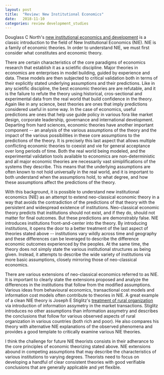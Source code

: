 ```yaml
---
layout: post
title:  "Review: New Institutional Economics"
date:   2018-11-10
categories: review development_studies
---
```


Douglass C North's [new institutional economics and development][NorthNIE] is a classic introduction to the field of New Institutional Economics
(NIE). NIE is a family of economic theories. In order to understand NIE, we must first consider what constitutes and economic theory.

There are certain characteristics of the core paradigms of economics research that establish it as a scietific discipline. Major theories in economics
are enterprises in model building, guided by experience and data. These models are then subjected to critical validation both in terms of their
explicitly stated underlying assumptions and their predictions. Like in any scietific discipline, the best economic theories are are refutable, and
it is the failure to refute the theory using historical, cros-sectional and experimental data from the real world that build confidence in the theory.
Again like in any science, best theories are ones that imply predictions considered useful in some way. In the case of economics, useful predictions
are ones that help use guide policy in various fora like market design, corporate leadership, governance and international development. Departing from
hard sciences, economic theories have another important component -- an analysis of the various assumptions of the theory and the impact of the
various possibilities in these core assumptions to the predictions of the theory. It is precisely this last aspect that allows multiple conflicting
economic theories to coexist and vie for general acceptance over long periods of time. Both the real world being modeled, and the experimental
validation tools available to economics are non-deterministic and all major economic theories are necessarily vast simiplifications of the systems
they describe. This means that the underlying assumptions are often known to not hold universally in the real world, and it is important to both
understand when the assumptions hold, to what degree, and how these assumptions affect the predictions of the theory.

With this background, it is possible to understand new institutional economics (NIE) as an attempt to extend neo-classical economic theory in a way
that avoids the contradiction of the predictions of that theory with the persistent and widespread existence of institutions. Neo-classical economic
theory predicts that institutions should not exist, and if they do, should not matter for final outcomes. But these predictions are demonstrably
false. NIE introduces institutions front-and-center into the theory. By introducing institutions, it opens the door to a better treatment of the last
aspect of theories stated above -- institutions vary wildly across time and geography and these differences can be leveraged to describe the
difference economic outcomes experienced by the peoples. At the same time, the theory does not simply state the various institutional structures as
being given. Instead, it attempts to describe the wide variety of institutions via more basic assumptions, closely mirroring those of neo-classical
economics.

There are various extensions of neo-classical economics referred to as NIE. It is important to clearly state the extensions proposed and analyze the
differences in the institutions that follow from the modified assumptions. Various ideas from behavioural economics, transactional cost models and
information cost models often contribute to theories in NIE. A great example of a clean NIE theory is Joseph E Stiglitz's [treatment of rural
organization][stiglitz1986] via introduction of information assymetry in the market transactions. Stiglitz introduces no other assumptions than
information assymetry and describes the conclusions that follow for various observed aspects of rural organization in various countries (both rich and
poor). He also compares his theory with alternative NIE explanations of the observed phenomena and provides a good template to critically examine
various NIE theories.

I think the challenge for future NIE theorists consists in their adherance to the core principles of economic theorizing stated above. NIE extensions
abound in competing assumptions that may describe the characteristics of various institutions to varying degrees. Theorists need to focus on
developing a handful of clear consistent theories with good verifiable conclusions that are generally applicable and yet flexible. 

[NorthNIE]: https://www.jstor.org/stable/40726723
[stiglitz1986]: https://doi.org/10.1016/0305-750X(86)90057-4

